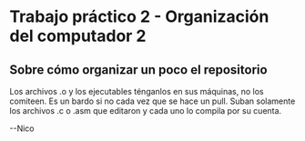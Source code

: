 Trabajo práctico 2 - Organización del computador 2
===================================================

Sobre cómo organizar un poco el repositorio
---------------------------------------------------

Los archivos .o y los ejecutables ténganlos en sus máquinas, no los comiteen. Es un bardo si no cada vez que se hace un pull. Suban solamente los archivos .c o .asm que editaron y cada uno lo compila por su cuenta.

--Nico
